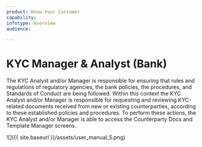 ```yaml
---
product: Know Your Customer
capability: 
infotype: Overview
audience:

---
```


# KYC Manager &amp; Analyst \(Bank\)

The KYC Analyst and/or Manager is responsible for ensuring that rules and regulations of regulatory agencies, the bank policies, the procedures, and Standards of Conduct are being followed. Within this context the KYC Analyst and/or Manager is responsible for requesting and reviewing KYC-related documents received from new or existing counterparties, according to these established policies and procedures.  To perform these actions, the KYC Analyst and/or Manager is able to access the Counterparty Docs and Template Manager screens.

![]({{ site.baseurl }}/assets/user_manual_5.png)